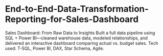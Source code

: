 # End-to-End-Data-Transformation-Reporting-for-Sales-Dashboard
 Sales Dashboard: From Raw Data to Insights Built a full data pipeline using SQL + Power BI—cleaned warehouse data, modeled relationships, and delivered an interactive dashboard comparing actual vs. budget sales. Tech used: T-SQL, Power BI, DAX, Star Schema, Agile.
